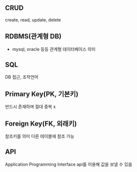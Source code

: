 ## CRUD
create, read, update, delete
## RDBMS(관계형 DB)
- mysql, oracle 등등 관계형 데이터베이스 의미
## SQL
DB 접근, 조작언어
## Primary Key(PK, 기본키)
반드시 존재하며 절대 중복 x
## Foreign Key(FK, 외래키)
참조키를 의미 다른 테이블에 참조 가능
## API
Application Programming Interface api를 이용해 값을 보낼 수 있음
